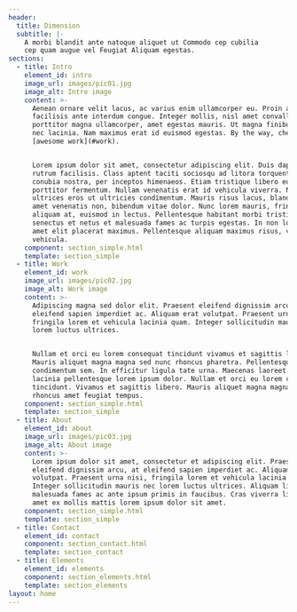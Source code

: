 ```yaml
---
header:
  title: Dimension
  subtitle: |-
    A morbi blandit ante natoque aliquet ut Commodo cep cubilia  
    cep quam augue vel Feugiat Aliquam egestas.
sections:
  - title: Intro
    element_id: intro
    image_url: images/pic01.jpg
    image_alt: Intro image
    content: >-
      Aenean ornare velit lacus, ac varius enim ullamcorper eu. Proin aliquam
      facilisis ante interdum congue. Integer mollis, nisl amet convallis,
      porttitor magna ullamcorper, amet egestas mauris. Ut magna finibus nisi
      nec lacinia. Nam maximus erat id euismod egestas. By the way, check out my
      [awesome work](#work).


      Lorem ipsum dolor sit amet, consectetur adipiscing elit. Duis dapibus
      rutrum facilisis. Class aptent taciti sociosqu ad litora torquent per
      conubia nostra, per inceptos himenaeos. Etiam tristique libero eu nibh
      porttitor fermentum. Nullam venenatis erat id vehicula viverra. Nunc
      ultrices eros ut ultricies condimentum. Mauris risus lacus, blandit sit
      amet venenatis non, bibendum vitae dolor. Nunc lorem mauris, fringilla in
      aliquam at, euismod in lectus. Pellentesque habitant morbi tristique
      senectus et netus et malesuada fames ac turpis egestas. In non lorem sit
      amet elit placerat maximus. Pellentesque aliquam maximus risus, vel sed
      vehicula.
    component: section_simple.html
    template: section_simple
  - title: Work
    element_id: work
    image_url: images/pic02.jpg
    image_alt: Work image
    content: >-
      Adipiscing magna sed dolor elit. Praesent eleifend dignissim arcu, at
      eleifend sapien imperdiet ac. Aliquam erat volutpat. Praesent urna nisi,
      fringila lorem et vehicula lacinia quam. Integer sollicitudin mauris nec
      lorem luctus ultrices.


      Nullam et orci eu lorem consequat tincidunt vivamus et sagittis libero.
      Mauris aliquet magna magna sed nunc rhoncus pharetra. Pellentesque
      condimentum sem. In efficitur ligula tate urna. Maecenas laoreet massa vel
      lacinia pellentesque lorem ipsum dolor. Nullam et orci eu lorem consequat
      tincidunt. Vivamus et sagittis libero. Mauris aliquet magna magna sed nunc
      rhoncus amet feugiat tempus.
    component: section_simple.html
    template: section_simple
  - title: About
    element_id: about
    image_url: images/pic03.jpg
    image_alt: About image
    content: >-
      Lorem ipsum dolor sit amet, consectetur et adipiscing elit. Praesent
      eleifend dignissim arcu, at eleifend sapien imperdiet ac. Aliquam erat
      volutpat. Praesent urna nisi, fringila lorem et vehicula lacinia quam.
      Integer sollicitudin mauris nec lorem luctus ultrices. Aliquam libero et
      malesuada fames ac ante ipsum primis in faucibus. Cras viverra ligula sit
      amet ex mollis mattis lorem ipsum dolor sit amet.
    component: section_simple.html
    template: section_simple
  - title: Contact
    element_id: contact
    component: section_contact.html
    template: section_contact
  - title: Elements
    element_id: elements
    component: section_elements.html
    template: section_elements
layout: home
---
```

